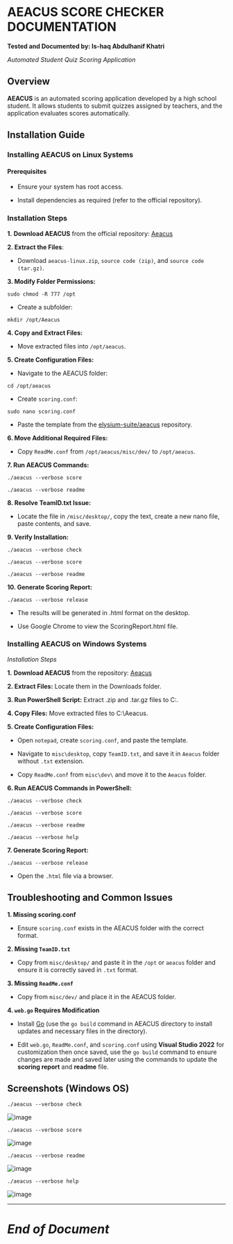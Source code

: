 # AEACUS SCORE CHECKER DOCUMENTATION
**Tested and Documented by: Is-haq Abdulhanif Khatri**

*Automated Student Quiz Scoring Application*

## Overview

**AEACUS** is an automated scoring application developed by a high school student. It allows students to submit quizzes assigned by teachers, and the application evaluates scores automatically.

## Installation Guide

### Installing AEACUS on Linux Systems

#### Prerequisites

- Ensure your system has root access.

- Install dependencies as required (refer to the official repository).

### Installation Steps

**1.** **Download AEACUS** from the official repository: [Aeacus](https://github.com/elysium-suite/aeacus)

**2. Extract the Files**:

- Download `aeacus-linux.zip`, `source code (zip)`, and `source code (tar.gz)`.

**3. Modify Folder Permissions:**

`sudo chmod -R 777 /opt`

- Create a subfolder:

`mkdir /opt/Aeacus`

**4. Copy and Extract Files:**

- Move extracted files into `/opt/aeacus`.

**5. Create Configuration Files:**

- Navigate to the AEACUS folder:

`cd /opt/aeacus`

- Create `scoring.conf`:

`sudo nano scoring.conf`

- Paste the template from the [elysium-suite/aeacus](https://github.com/elysium-suite/aeacus) repository.

**6. Move Additional Required Files:**

- Copy `ReadMe.conf` from `/opt/aeacus/misc/dev/` to `/opt/aeacus`.

**7. Run AEACUS Commands:**
```
./aeacus --verbose score
```
```
./aeacus --verbose readme
```
**8. Resolve TeamID.txt Issue:**

- Locate the file in `/misc/desktop/`, copy the text, create a new nano file, paste contents, and save.

**9. Verify Installation:**
```
./aeacus --verbose check
```
```
./aeacus --verbose score
```
```
./aeacus --verbose readme
```

**10. Generate Scoring Report:**

`./aeacus --verbose release`

- The results will be generated in .html format on the desktop.

- Use Google Chrome to view the ScoringReport.html file.

### Installing AEACUS on Windows Systems

*Installation Steps*

**1.** **Download AEACUS** from the repository: [Aeacus](https://github.com/elysium-suite/aeacus)

**2. Extract Files:** Locate them in the Downloads folder.

**3. Run PowerShell Script:** Extract .zip and .tar.gz files to C:\.

**4. Copy Files:** Move extracted files to C:\Aeacus.

**5. Create Configuration Files:**

- Open `notepad`, create `scoring.conf`, and paste the template.

- Navigate to `misc\desktop`, copy `TeamID.txt`, and save it in `Aeacus` folder without `.txt` extension.

- Copy `ReadMe.conf` from `misc\dev\` and move it to the `Aeacus` folder.

**6. Run AEACUS Commands in PowerShell:**
```
./aeacus --verbose check
```
```
./aeacus --verbose score
```
```
./aeacus --verbose readme
```
```
./aeacus --verbose help
```
**7. Generate Scoring Report:**

`./aeacus --verbose release`

- Open the `.html` file via a browser.

## Troubleshooting and Common Issues

**1. Missing scoring.conf**

- Ensure `scoring.conf` exists in the AEACUS folder with the correct format.

**2. Missing `TeamID.txt`**

- Copy from `misc/desktop/` and paste it in the `/opt` or `aeacus` folder and ensure it is correctly saved in `.txt` format.

**3. Missing `ReadMe.conf`**

- Copy from `misc/dev/` and place it in the AEACUS folder.

**4. `web.go` Requires Modification**

- Install [Go](https://go.dev/dl/) (use the `go build` command in AEACUS directory to install updates and necessary files in the directory).

- Edit `web.go`, `ReadMe.conf`, and `scoring.conf` using **Visual Studio 2022** for customization then once saved, use the `go build` command to ensure changes are made and saved later using the commands to update the **scoring report** and **readme** file.

## Screenshots (Windows OS)
```
./aeacus --verbose check
```
![image](https://github.com/user-attachments/assets/8d4e3193-cbe3-4100-8995-dc369e78a1fb)

```
./aeacus --verbose score
```
![image](https://github.com/user-attachments/assets/8bd45192-2934-4454-b1f0-7d9c80b71089)

```
./aeacus --verbose readme
```
![image](https://github.com/user-attachments/assets/77932ab7-74c8-4079-a0ef-d98e8e6e6f78)

```
./aeacus --verbose help
```
![image](https://github.com/user-attachments/assets/f5c3d7c8-4674-414e-b56b-0cba76c64349)

----
# *End of Document*
